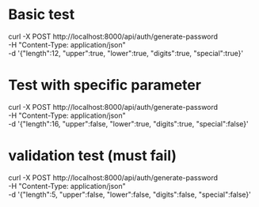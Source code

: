 # Basic test
curl -X POST http://localhost:8000/api/auth/generate-password \
  -H "Content-Type: application/json" \
  -d '{"length":12, "upper":true, "lower":true, "digits":true, "special":true}'

# Test with specific parameter
curl -X POST http://localhost:8000/api/auth/generate-password \
  -H "Content-Type: application/json" \
  -d '{"length":16, "upper":false, "lower":true, "digits":true, "special":false}'

# validation test (must fail)
curl -X POST http://localhost:8000/api/auth/generate-password \
  -H "Content-Type: application/json" \
  -d '{"length":5, "upper":false, "lower":false, "digits":false, "special":false}'
